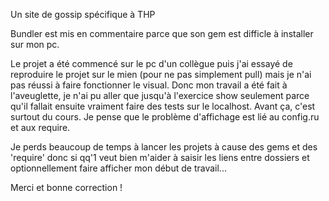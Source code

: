 Un site de gossip spécifique à THP

Bundler est mis en commentaire parce que son gem est difficle à installer sur mon pc.

Le projet a été commencé sur le pc d'un collègue puis j'ai essayé de reproduire le projet sur le mien (pour ne pas simplement pull) mais je n'ai pas réussi à faire fonctionner le visual. Donc mon travail a été fait à l'aveuglette, je n'ai pu aller que jusqu'à l'exercice show seulement parce qu'il fallait ensuite vraiment faire des tests sur le localhost. Avant ça, c'est surtout du cours.
Je pense que le problème d'affichage est lié au config.ru et aux require. 

Je perds beaucoup de temps à lancer les projets à cause des gems et des 'require' donc si qq'1 veut bien m'aider à saisir les liens entre dossiers et optionnellement faire afficher mon début de travail...
 

Merci et bonne correction ! 

